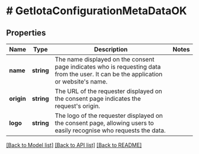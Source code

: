 # # GetIotaConfigurationMetaDataOK

## Properties

Name | Type | Description | Notes
------------ | ------------- | ------------- | -------------
**name** | **string** | The name displayed on the consent page indicates who is requesting data from the user. It can be the application or website&#39;s name. |
**origin** | **string** | The URL of the requester displayed on the consent page indicates the request&#39;s origin. |
**logo** | **string** | The logo of the requester displayed on the consent page, allowing users to easily recognise who requests the data. |

[[Back to Model list]](../../README.md#models) [[Back to API list]](../../README.md#endpoints) [[Back to README]](../../README.md)
